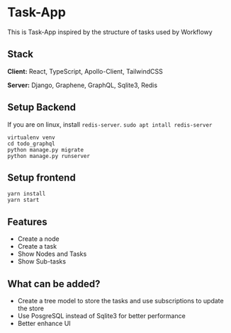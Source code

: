 # Task-App

This is Task-App inspired by the structure of tasks used by Workflowy

## Stack

**Client:** React, TypeScript, Apollo-Client, TailwindCSS

**Server:** Django, Graphene, GraphQL, Sqlite3, Redis

## Setup Backend
If you are on linux, install `redis-server`. `sudo apt intall redis-server`
```shell
virtualenv venv
cd todo_graphql 
python manage.py migrate
python manage.py runserver
```

## Setup frontend
```shell
yarn install
yarn start
```

## Features
- Create a node
- Create a task
- Show Nodes and Tasks
- Show Sub-tasks

## What can be added?
- Create a tree model to store the tasks and use subscriptions to update the store
- Use PosgreSQL instead of Sqlite3 for better performance
- Better enhance UI
